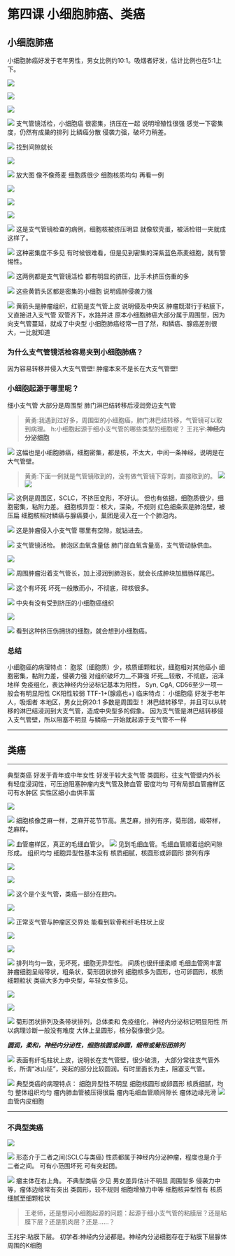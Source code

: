 # 第四课 小细胞肺癌、类癌
## 小细胞肺癌

小细胞肺癌好发于老年男性，男女比例约10:1。吸烟者好发，估计比例也在5:1上下。



![](/Radiology/_image/2017-04-03-05-53-21.jpg)

![](/Radiology/_image/2017-04-03-05-53-39.jpg)

![](/Radiology/_image/83cf83509978e22173267b43184e3ba.jpg)

![](/Radiology/_image/7dd151c5df5ffbc953cba4448e05d1a.jpg)
支气管镜活检，小细胞癌
很密集，挤压在一起
说明增殖性很强
感觉一下密集度，仍然有成巢的排列
比鳞癌分散
侵袭力强，破坏力稍差。

![](/Radiology/_image/833863333cf8fa0e72db6dbc31fb405.jpg)
找到间隙就长

![](/Radiology/_image/2017-04-03-05-55-10.jpg)

![](/Radiology/_image/2017-04-03-05-55-17.jpg)
放大图
像不像燕麦
细胞质很少
细胞核质均匀
再看一例

![](/Radiology/_image/2017-04-03-05-56-23.jpg)

![](/Radiology/_image/2017-04-03-05-56-29.jpg)

![](/Radiology/_image/2017-04-03-05-56-39.jpg)

![](/Radiology/_image/2017-04-03-05-56-48.jpg)
这是支气管镜检查的病例，细胞核被挤压明显
就像软壳蛋，被活检钳一夹就成这样了。

![](/Radiology/_image/2017-04-03-06-07-12.jpg)
这种密集度不多见
有时候很难看，但是见到密集的深紫蓝色燕麦细胞，就有警惕性。

![](/Radiology/_image/2017-04-03-06-08-15.jpg)
这两例都是支气管镜活检
都有明显的挤压，比手术挤压伤重的多

![](/Radiology/_image/2017-04-03-06-09-20.jpg)
这些黄箭头区都是密集的小细胞
说明癌肿侵袭力强

![](/Radiology/_image/2017-04-03-06-10-22.jpg)
黄箭头是肿瘤组织，红箭是支气管上皮
说明侵及中央区
肿瘤既潜行于粘膜下，又直接进入支气管
双管齐下，水路并进
原本小细胞肺癌大部分属于周围型，因为向支气管蔓延，就成了中央型
小细胞肺癌经常一目了然，和鳞癌、腺癌差别很大，一比就知道

###  为什么支气管镜活检容易夹到小细胞肺癌？
因为容易转移并侵入大支气管壁!
肿瘤本来不是长在大支气管壁!
### 小细胞起源于哪里呢？
细小支气管
大部分是周围型
肺门淋巴结转移后浸润旁边支气管
> 黄勇:我遇到过好多，周围型的小细胞癌，肺门淋巴结转移，气管镜可以取到病理。
> h:小细胞起源于细小支气管的哪些类型的细胞呢？
> 王兆宇:**神经内分泌细胞**
> 

![](/Radiology/_image/67f0e4e7cae9d98a3e60c78ba123c1c.jpg)
这幅也是小细胞肺癌，细胞密集，都是核，不太大，中间一条神经，说明是在大气管壁。
> 黄勇:下面一例就是气管镜取到的，没有做气管镜下穿刺，直接取到的。
>![](./_image/49b25da72382fa98ca826eec9d43332.jpg)
![](./_image/0c21a8a4b2239c8920bf3402bfd1794.jpg)


![](/Radiology/_image/ef5b0e4cabd6f9c0c45824f0f863ec0.jpg)
这例是周围区，SCLC，不挤压变形，不好认。
但也有依据，细胞质很少，细胞密集，粘附力差。
细胞核异型：核大，深染，不规则
红色细条索是肺泡壁，被压扁
细胞核相对鳞癌与腺癌要小，巢团是浸入在一个个肺泡内。

![](/Radiology/_image/9ec5096cae84ddf09b5933e2250717c.jpg)
这是肿瘤侵入小支气管
哪里有空隙，就钻进去。

![](/Radiology/_image/d5481dda108ef405840be1317df6e2d.jpg)
支气管镜活检。
肺泡区血氧含量低
肺门部血氧含量高，支气管动脉供血。

![](/Radiology/_image/37501c6adc0fc7b67e6a997b3df77b3.jpg)

![](/Radiology/_image/c03677ad5c4e58dbb286315535f9ba0.jpg)
周围肿瘤沿着支气管长，加上浸润到肺泡长，就会长成肿块加腊肠样尾巴。

![](/Radiology/_image/2ba0133edd2597768360ba355c546b3.jpg)
这个有坏死
坏死一般散而小，不彻底，碎核很多。

![](/Radiology/_image/2017-04-03-06-45-36.jpg)
中央有没有受到挤压的小细胞癌组织

![](/Radiology/_image/2017-04-03-06-46-06.jpg)

![](/Radiology/_image/2017-04-03-06-46-13.jpg)
看到这种挤压伤拥挤的细胞，就会想到小细胞癌。
### 总结
小细胞癌的病理特点：
胞浆（细胞质）少，核质细颗粒状，细胞相对其他癌小
细胞密集，黏附力差，侵袭力强
对组织破坏力__不算强
坏死__较散，不彻底，沼泽地样
免疫组化，表达神经内分泌标记基本为阳性，
Syn, CgA, CD56至少一项一般会有明显阳性
CK阳性较弱
TTF-1+(腺癌也+)
临床特点：
小细胞癌
好发于老年人，吸烟者
本地区，男女比例20:1
多数是周围型！
淋巴结转移早，并且可以从转移的淋巴结浸润到大支气管，造成中央型多的假象。
因为支气管是淋巴结转移侵入支气管壁，所以阻塞不明显
与鳞癌一开始就起源于支气管不一样

***
## 类癌
***
典型类癌
好发于青年或中年女性
好发于较大支气管
类圆形，往支气管壁内外长
有轻度浸润性，可压迫阻塞肿瘤内支气管及肺血管
密度均匀
可有局部血管瘤样区
可有水肿区
实性区细小血供丰富

![](/Radiology/_image/efce03493e0ab3f560844f07ed7ae7d.jpg)

![](/Radiology/_image/99f12e3aa9c12b974738a5b6bee70d8.jpg)
细胞核像芝麻一样，芝麻开花节节高。黑芝麻，排列有序，菊形团，缎带样，芝麻样。

![](/Radiology/_image/1ace34a6e62658e271f16e924d8d066.jpg)
血管瘤样区，真正的毛细血管少。
![](/Radiology/_image/70bcb58047755dcb27a2c7d39aeb086.jpg)
见到毛细血管。毛细血管顺着组织间隙形成。
组织均匀
细胞异型性基本没有
核质细腻，核圆形或卵圆形
排列有序

![](/Radiology/_image/2017-04-03-07-48-52.jpg)

![](/Radiology/_image/2017-04-03-07-49-00.jpg)

![](/Radiology/_image/2017-04-03-07-40-52.jpg)
这个是个支气管，类癌一部分在腔内。

![](/Radiology/_image/2017-04-03-07-41-34.jpg)

![](/Radiology/_image/2017-04-03-07-41-38.jpg)
正常支气管与肿瘤区交界处
能看到软骨和纤毛柱状上皮

![](/Radiology/_image/2017-04-03-07-42-22.jpg)

![](/Radiology/_image/2017-04-03-07-42-31.jpg)

![](/Radiology/_image/2017-04-03-07-42-38.jpg)
排列均匀一致，无坏死，细胞无异型性。
间质也很纤细柔顺
毛细血管网丰富
肿瘤细胞呈缎带状，粗条状，菊形团状排列
细胞核多为圆形，也可卵圆形，核质细颗粒状
类癌大多为中央型，年轻女性多见。


![](/Radiology/_image/2017-04-03-07-45-35.jpg)

![](/Radiology/_image/2017-04-03-07-45-43.jpg)

![](/Radiology/_image/2017-04-03-07-45-48.jpg)
菊形团状排列及条带状排列，总体柔和
免疫组化，神经内分泌标记明显阳性
所以病理诊断一般没有难度
大体上呈圆形，核分裂像很少见。

***圆润，柔和，神经内分泌性，细胞核圆或卵圆，缎带或菊形团排列***


![](/Radiology/_image/037e0639e6294780503102b65bff664.jpg)
表面有纤毛柱状上皮，说明长在支气管壁，很少破溃， 大部分常往支气管外长，所谓“冰山征”，突起的部分比较圆润。有时里面长为主，阻塞支气管。

![](/Radiology/_image/90a1102fc7d7307f6d0a2a8314cef32.jpg)
典型类癌的病理特点：
细胞异型性不明显
细胞核圆形或卵圆形
核质细腻，均匀
整体组织均匀
瘤内肺血管被压得很扁
瘤内毛细血管顺间隙长
瘤体边缘光滑
![](/Radiology/_image/b97b2c2030f9cde9125129570e9a321.jpg)
血管内皮细胞

*** 

### 不典型类癌

![](/Radiology/_image/3569a116457ef5551def15b61063845.jpg)

![](/Radiology/_image/5e6d63b33dfcb2e35dabb2a8c159ba7.jpg)
形态介于二者之间(SCLC与类癌)
性质都属于神经内分泌肿瘤，程度也是介于二者之间。
可有小范围坏死
可有突起团。

![](/Radiology/_image/3c7393cbdcad40493b85cffa3fd7dca.jpg)
瘤主体在右上角。
不典型类癌
少见
男女差异估计不明显
周围型多
侵袭力中等，瘤体边缘常有突出
类圆形，较不规则
细胞增殖力中等
细胞核异型性有
核质细腻至细颗粒状

>王老师，还是想问小细胞起源的问题：起源于细小支气管的粘膜层？还是粘膜下层？还是肌肉层？还是......？

王兆宇:粘膜下层。
初学者:神经内分泌都是。神经内分泌细胞存在于粘膜下层腺体周围的K细胞



